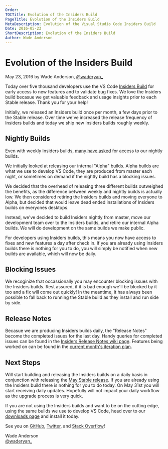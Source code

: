 ```yaml
---
Order:
TOCTitle: Evolution of the Insiders Build 
PageTitle: Evolution of the Insiders Build 
MetaDescription: Evolution of the Visual Studio Code Insiders Build
Date: 2016-05-23
ShortDescription: Evolution of the Insiders Build
Author: Wade Anderson
---
```


# Evolution of the Insiders Build

May 23, 2016 by Wade Anderson, [@waderyan_](https://twitter.com/waderyan_)

Today over five thousand developers use the VS Code [Insiders Build](https://code.visualstudio.com/blogs/2016/02/01/introducing_insiders_build) for early access to new features and to validate bug fixes. We love the Insiders build becasue we get valuable feedback and usage insights prior to each Stable release. Thank you for your help!

Initially, we released an Insiders build once per month, a few days prior to the Stable release. Over time we've increased the release frequency of Insiders builds and today we ship new Insiders builds roughly weekly. 

## Nightly Builds

Even with weekly Insiders builds, [many have asked](https://github.com/Microsoft/vscode/issues/5453) for access to our nightly builds.

We initially looked at releasing our internal "Alpha" builds. Alpha builds are what we use to develop VS Code, they are produced from master each night, or sometimes on demand if the nightly build has a blocking issues. 

We decided that the overhead of releasing three different builds outweighed the benefits, as the difference between weekly and nightly builds is actually low. We then considered retiring the Insiders builds and moving everyone to Alpha, but decided that would leave dead ended installations of Insiders builds on everyones desktops.

Instead, we've decided to build Insiders nightly from master, move our development team over to the Insiders builds, and retire our internal Alpha builds. We will do development on the same builds we make public. 

For developers using Insiders builds, this means you now have access to fixes and new features a day after check in. If you are already using Insiders builds there is nothing for you to do, you will simply be notified when new builds are available, which will now be daily.

## Blocking Issues

We recoginize that occassionally you may encounter blocking issues with the Insiders builds. Rest assured, if it is bad enough we'll be blocked by it too and a fix will come out quickly! In the meantime, it has always been possible to fall back to running the Stable build as they install and run side by side.

## Release Notes

Becasue we are producing Insiders builds daily, the "Release Notes" become the completed issues for the last day. Handy queries for completed issues can be found in the [Insiders Release Notes wiki page](https://github.com/Microsoft/vscode/wiki/Alpha-Release-Notes). Features being worked on can be found in the [current month's iteration plan](https://github.com/Microsoft/vscode/issues?utf8=%E2%9C%93&q=is%3Aissue+label%3Aiteration-plan+).

## Next Steps

Will start building and releasing the Insiders builds on a daily basis in conjunction with releasing the [May Stable release](https://github.com/Microsoft/vscode/issues/6105). If you are already using the Insiders build there is nothing for you to do today. On May 31st you will start receiving daily updates. Hopefully will not impact your daily workflow as the upgrade process is very quick.

If you are not using the Insiders builds and want to be on the cutting edge, using the same builds we use to develop VS Code, head over to our [downloads page](https://code.visualstudio.com/downloads) and install it today.

See you on [GitHub](https://github.com/Microsoft/vscode), [Twitter](https://go.microsoft.com/fwlink/?LinkID=533687), and [Stack Overflow](https://stackoverflow.com/questions/tagged/vscode)!

Wade Anderson <br>
[@waderyan_](https://twitter.com/waderyan_)
